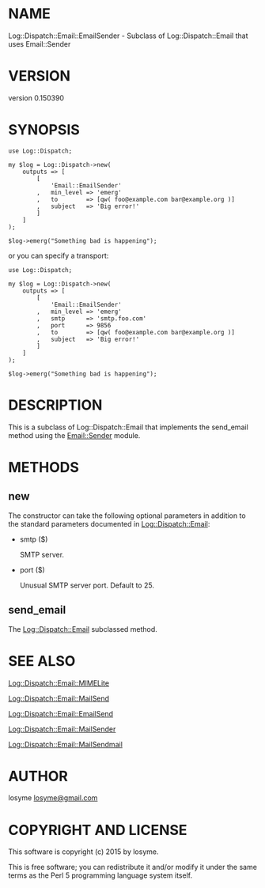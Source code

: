 # NAME

Log::Dispatch::Email::EmailSender - Subclass of Log::Dispatch::Email that uses Email::Sender

# VERSION

version 0.150390

# SYNOPSIS

    use Log::Dispatch;

    my $log = Log::Dispatch->new(
        outputs => [
            [
                'Email::EmailSender'
            ,   min_level => 'emerg'
            ,   to        => [qw( foo@example.com bar@example.org )]
            ,   subject   => 'Big error!'
            ]
        ]
    );

    $log->emerg("Something bad is happening");

or you can specify a transport:

    use Log::Dispatch;

    my $log = Log::Dispatch->new(
        outputs => [
            [
                'Email::EmailSender'
            ,   min_level => 'emerg'
            ,   smtp      => 'smtp.foo.com'
            ,   port      => 9856
            ,   to        => [qw( foo@example.com bar@example.org )]
            ,   subject   => 'Big error!'
            ]
        ]
    );

    $log->emerg("Something bad is happening");

# DESCRIPTION

This is a subclass of Log::Dispatch::Email that implements the send\_email method using the [Email::Sender](https://metacpan.org/pod/Email::Sender) module.

# METHODS

## new

The constructor can take the following optional parameters in addition to the standard parameters documented
in [Log::Dispatch::Email](https://metacpan.org/pod/Log::Dispatch::Email):

- smtp ($)

    SMTP server.

- port ($)

    Unusual SMTP server port. Default to 25.

## send\_email

The [Log::Dispatch::Email](https://metacpan.org/pod/Log::Dispatch::Email) subclassed method.

# SEE ALSO

[Log::Dispatch::Email::MIMELite](https://metacpan.org/pod/Log::Dispatch::Email::MIMELite)

[Log::Dispatch::Email::MailSend](https://metacpan.org/pod/Log::Dispatch::Email::MailSend)

[Log::Dispatch::Email::EmailSend](https://metacpan.org/pod/Log::Dispatch::Email::EmailSend)

[Log::Dispatch::Email::MailSender](https://metacpan.org/pod/Log::Dispatch::Email::MailSender)

[Log::Dispatch::Email::MailSendmail](https://metacpan.org/pod/Log::Dispatch::Email::MailSendmail)

# AUTHOR

losyme <losyme@gmail.com>

# COPYRIGHT AND LICENSE

This software is copyright (c) 2015 by losyme.

This is free software; you can redistribute it and/or modify it under
the same terms as the Perl 5 programming language system itself.
